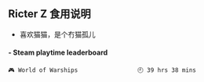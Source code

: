 ## Ricter Z 食用说明
- 喜欢猫猫，是个冇猫孤儿

<!-- steam-box start -->
#### - Steam playtime leaderboard
```text
🎮 World of Warships                 🕘 39 hrs 38 mins
```
<!-- Powered by https://github.com/YouEclipse/steam-box . -->
<!-- steam-box end -->
